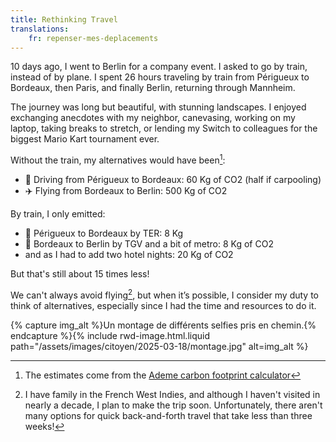 ```yaml
---
title: Rethinking Travel
translations:
    fr: repenser-mes-deplacements
---
```


10 days ago, I went to Berlin for a company event. I asked to go by train, instead of by plane. I spent 26 hours traveling by train from Périgueux to Bordeaux, then Paris, and finally Berlin, returning through Mannheim.

The journey was long but beautiful, with stunning landscapes. I enjoyed exchanging anecdotes with my neighbor, canevasing, working on my laptop, taking breaks to stretch, or lending my Switch to colleagues for the biggest Mario Kart tournament ever.

Without the train, my alternatives would have been[^1]:

- 🚗 Driving from Périgueux to Bordeaux: 60 Kg of CO2 (half if carpooling)
- ✈️ Flying from Bordeaux to Berlin: 500 Kg of CO2

By train, I only emitted:

- 🚃 Périgueux to Bordeaux by TER: 8 Kg
- 🚆 Bordeaux to Berlin by TGV and a bit of metro: 8 Kg of CO2
- and as I had to add two hotel nights: 20 Kg of CO2

But that's still about 15 times less!

We can't always avoid flying[^2], but when it’s possible, I consider my duty to think of alternatives, especially since I had the time and resources to do it.

{% capture img_alt %}Un montage de différents selfies pris en chemin.{% endcapture %}{% include rwd-image.html.liquid
path="/assets/images/citoyen/2025-03-18/montage.jpg"
alt=img_alt
%}

[^1]: The estimates come from the <a href="https://agirpourlatransition.ademe.fr/particuliers/bureau/deplacements/calculer-emissions-carbone-trajets" hreflang="fr">Ademe carbon footprint calculator</a>

[^2]: I have family in the French West Indies, and although I haven't visited in nearly a decade, I plan to make the trip soon. Unfortunately, there aren't many options for quick back-and-forth travel that take less than three weeks!

